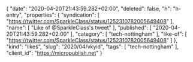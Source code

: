 {
  "date": "2020-04-20T21:43:59.282+02:00",
  "deleted": false,
  "h": "h-entry",
  "properties": {
    "syndication": [
      "https://twitter.com/SparkleClass/status/1252310782005649408"
    ],
    "name": [
      "Like of @SparkleClass's tweet"
    ],
    "published": [
      "2020-04-20T21:43:59.282+02:00"
    ],
    "category": [
      "tech-nottingham"
    ],
    "like-of": [
      "https://twitter.com/SparkleClass/status/1252310782005649408"
    ]
  },
  "kind": "likes",
  "slug": "2020/04/vkyid",
  "tags": [
    "tech-nottingham"
  ],
  "client_id": "https://micropublish.net"
}
